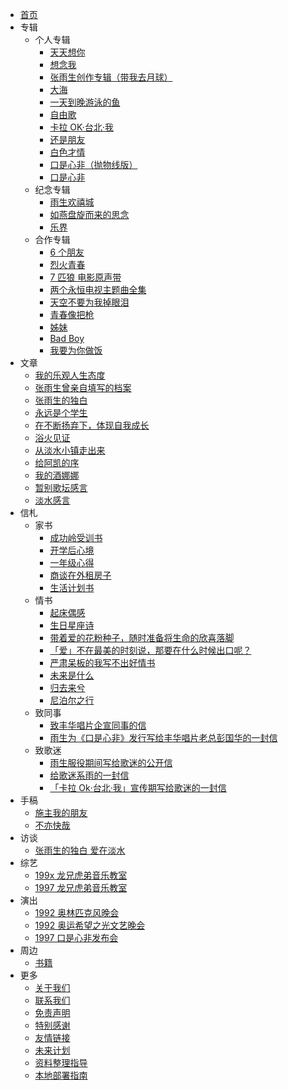 -   [首页](README.md)
-   专辑
    -   个人专辑
        -   [天天想你](./albums/1988-11-xx-ttxn/1988-11-xx-ttxn.md)
        -   [想念我](./albums/1989-07-17-xnw/1989-07-17-xnw.md)
        -   [张雨生创作专辑（带我去月球）](./albums/1992-02-24-zysczzj/1992-02-24-zysczzj.md)
        -   [大海](./albums/1992-12-xx-dh/1992-12-xx-dh.md)
        -   [一天到晚游泳的鱼](./albums/1993-08-24-ytdwyydy/1993-08-24-ytdwyydy.md)
        -   [自由歌](./albums/1994-01-xx-zyg/1994-01-xx-zyg.md)
        -   [卡拉 OK·台北·我](./albums/1994-08-xx-kloktbw/1994-08-xx-kloktbw.md)
        -   [还是朋友](./albums/1995-03-27-hspy/1995-03-27-hspy.md)
        -   [白色才情](./albums/1996-06-xx-bscq/1996-06-xx-bscq.md)
        -   [口是心非（抛物线版）](./albums/1997-xx-xx-ksxf-parabola/1997-xx-xx-ksxf-parabola.md)
        -   [口是心非](./albums/1997-10-16-ksxf/1997-10-16-ksxf.md)
    -   纪念专辑
        -   [雨生欢禧城](./albums/2003-10-24-yshxc/2003-10-24-yshxc.md)
        -   [如燕盘旋而来的思念](./albums/2008-02-27-rypxeldsn/2008-02-27-rypxeldsn.md)
        -   [乐界](./albums/2022-04-13-yj/2022-04-13-yj.md)
    -   合作专辑
        -   [6 个朋友](./albums/1988-05-xx-lgpy/1988-05-xx-lgpy.md)
        -   [烈火青春](./albums/1988-08-xx-lhqc/1988-08-xx-lhqc.md)
        -   [7 匹狼 电影原声带](./albums/1989-03-xx-qpldyysd/1989-03-xx-qpldyysd.md)
        -   [两个永恒电视主题曲全集](./albums/1994-10-xx-lgyhdsztqqj/1994-10-xx-lgyhdsztqqj.md)
        -   [天空不要为我掉眼泪](./albums/1990-11-23-tkbywwdyl/1990-11-23-tkbywwdyl.md)
        -   [青春像把枪](./albums/1991-10-xx-qcxbq/1991-10-xx-qcxbq.md)
        -   [姊妹](./albums/1996-12-13-zm/1996-12-13-zm.md)
        -   [Bad Boy](./albums/1997-06-11-bad-boy/1997-06-11-bad-boy.md)
        -   [我要为你做饭](./albums/1997-10-17-wywnzf/1997-10-17-wywnzf.md)
-   文章
    -   [我的乐观人生态度](./articles/198x-xx-xx-my-optimistic-attitude/198x-xx-xx-my-optimistic-attitude.md)
    -   [张雨生曾亲自填写的档案](./articles/198x-xx-xx-self-filled-profile/198x-xx-xx-self-filled-profile.md)
    -   [张雨生的独白](./articles/1988-11-05-monologue/1988-11-05-monologue.md)
    -   [永远是个学生](./articles/1989-03-21-forever-a-pupil/1989-03-21-forever-a-pupil.md)
    -   [在不断扬弃下，体现自我成长](./articles/1989-07-22-self-growth-amid-sublation.md)
    -   [浴火见证](./articles/1992-06-09-witness-in-flames/1992-06-09-witness-in-flames.md)
    -   [从淡水小镇走出来](./articles/1993-01-01-emerging-from-little-town-of-tamsui/1993-01-01-emerging-from-little-town-of-tamsui.md)
    -   [给阿凯的序](./articles/1994-08-xx-preface-of-tell-you-the-truth/1994-08-xx-preface-of-tell-you-the-truth.md)
    -   [我的酒娜娜](./articles/1994-03-xx-my-jiunana/1994-03-xx-my-jiunana.md)
    -   [暂别歌坛感言](./articles/1995-04-xx-temporary-farewell-to-the-music-scene/1995-04-xx-temporary-farewell-to-the-music-scene.md)
    -   [淡水感言](./articles/19xx-xx-xx-reflections-on-tamsui/19xx-xx-xx-reflections-on-tamsui.md)
-   信札
    -   家书
        -   [成功岭受训书](./letters/1985-09-07-letter-from-chengkungling/1985-09-07-letter-from-chengkungling.md)
        -   [开学后心境](./letters/1986-03-24-mood-after-school-starts/1986-03-24-mood-after-school-starts.md)
        -   [一年级心得](./letters/1986-05-21-retrospect-on-freshman-year/1986-05-21-retrospect-on-freshman-year.md)
        -   [商谈在外租房子](./letters/1986-12-19-rent-outside/1986-12-19-rent-outside.md)
        -   [生活计划书](./letters/1987-05-05-my-plans/1987-05-05-my-plans.md)
    -   情书
        -   [起床偶感](./letters/19xx-xx-xx-qi-chuang-ou-gan/19xx-xx-xx-qi-chuang-ou-gan.md)
        -   [生日星座诗](./letters/199x-xx-xx-birthday-zodiac-poem/199x-xx-xx-birthday-zodiac-poem.md)
        -   [带着爱的花粉种子，随时准备将生命的欣喜落脚](./letters/199x-xx-xx-seeds-of-love/199x-xx-xx-seeds-of-love.md)
        -   [「爱」不在最美的时刻说，那要在什么时候出口呢？](./letters/1992-06-16-say-love/1992-06-16-say-love.md)
        -   [严肃呆板的我写不出好情书](./letters/1992-07-26-i-can-not-craft-a-heartfelt-love-letter/1992-07-26-i-can-not-craft-a-heartfelt-love-letter.md)
        -   [未来是什么](./letters/1992-09-11-what-is-future/1992-09-11-what-is-future.md)
        -   [归去来兮](./letters/1993-01-01-homeward-bound/1993-01-01-homeward-bound.md)
        -   [尼泊尔之行](./letters/1995-04-02-trip-to-nepal/1995-04-02-trip-to-nepal.md)
    -   致同事
        -   [致丰华唱片企宣同事的信](./letters/1997-xx-xx-to-forward-music-colleagues/1997-xx-xx-to-forward-music-colleagues.md)
        -   [雨生为《口是心非》发行写给丰华唱片老总彭国华的一封信](./letters/1997-xx-xx-a-letter-to-guohua.md)
    -   致歌迷
        -   [雨生服役期间写给歌迷的公开信](./letters/1989-09-06-letter-to-fans-during-military-service/1989-09-06-letter-to-fans-during-military-service.md)
        -   [给歌迷系雨的一封信](./letters/1994-xx-xx-a-letter-to-xiyu/1994-xx-xx-a-letter-to-xiyu.md)
        -   [「卡拉 Ok‧台北‧我」宣传期写给歌迷的一封信](./letters/1995-01-05-a-letter-to-fans-during-the-promotional-period-of-karaoke-taipei-i/1995-01-05-a-letter-to-fans-during-the-promotional-period-of-karaoke-taipei-i.md)
-   手稿
    -   [施主我的朋友](./manuscripts/19xx-xx-xx-benefactor-my-friend/19xx-xx-xx-benefactor-my-friend.md)
    -   [不亦快哉](./manuscripts/19xx-xx-xx-is-this-not-happiness/19xx-xx-xx-is-this-not-happiness.md)
-   访谈
    -   [张雨生的独白 爱在淡水](./talks/1997-09-xx-monologue-love-for-tamsui/1997-09-xx-monologue-love-for-tamsui.md)
-   综艺
    -   [199x 龙兄虎弟音乐教室](./shows/199x-xx-xx-lxhdyyjs.md)
    -   [1997 龙兄虎弟音乐教室](./shows/1997-xx-xx-lxhdyyjs.md)
-   演出
    -   [1992 奥林匹克风晚会](./performances/1992-xx-xx-alpkfwh.md)
    -   [1992 奥运希望之光文艺晚会](./performances/1992-xx-xx-ayxwzgwywh.md)
    -   [1997 口是心非发布会](./performances/1997-10-xx-launch-of-ksxf.md)
-   周边
    -   [书籍](./goods/books.md)
-   更多
    -   [关于我们](./more/about.md)
    -   [联系我们](./more/contact.md)
    -   [免责声明](./more/disclaimer.md)
    -   [特别感谢](./more/thanks.md)
    -   [友情链接](./more/links.md)
    -   [未来计划](./more/plans.md)
    -   [资料整理指导](./more/how-to-contribute/how-to-contribute.md)
    -   [本地部署指南](./more/deploy/deploy.md)
